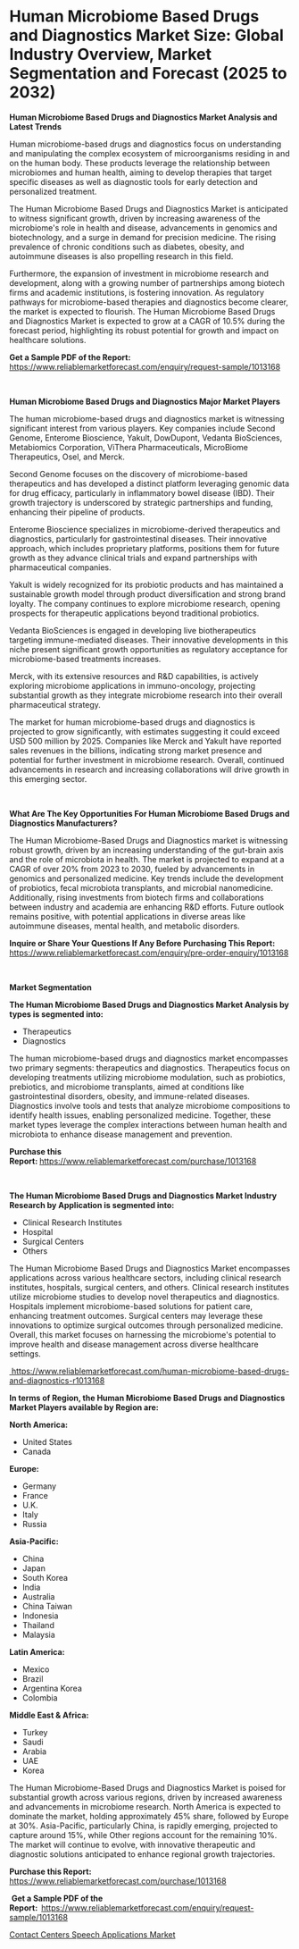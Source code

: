 <p><h1>Human Microbiome Based Drugs and Diagnostics Market Size: Global Industry Overview, Market Segmentation and Forecast (2025 to 2032)</h1></p><p><strong>Human Microbiome Based Drugs and Diagnostics Market Analysis and Latest Trends</strong></p>
<p><p>Human microbiome-based drugs and diagnostics focus on understanding and manipulating the complex ecosystem of microorganisms residing in and on the human body. These products leverage the relationship between microbiomes and human health, aiming to develop therapies that target specific diseases as well as diagnostic tools for early detection and personalized treatment.</p><p>The Human Microbiome Based Drugs and Diagnostics Market is anticipated to witness significant growth, driven by increasing awareness of the microbiome's role in health and disease, advancements in genomics and biotechnology, and a surge in demand for precision medicine. The rising prevalence of chronic conditions such as diabetes, obesity, and autoimmune diseases is also propelling research in this field. </p><p>Furthermore, the expansion of investment in microbiome research and development, along with a growing number of partnerships among biotech firms and academic institutions, is fostering innovation. As regulatory pathways for microbiome-based therapies and diagnostics become clearer, the market is expected to flourish. The Human Microbiome Based Drugs and Diagnostics Market is expected to grow at a CAGR of 10.5% during the forecast period, highlighting its robust potential for growth and impact on healthcare solutions.</p></p>
<p><strong>Get a Sample PDF of the Report:&nbsp;</strong> <a href="https://www.reliablemarketforecast.com/enquiry/request-sample/1013168?utm_campaign=2397&utm_medium=2&utm_source=Github&utm_content=ia&utm_term=08032025&utm_id=human-microbiome-based-drugs-and-diagnostics">https://www.reliablemarketforecast.com/enquiry/request-sample/1013168</a></p>
<p>&nbsp;</p>
<p><strong>Human Microbiome Based Drugs and Diagnostics Major Market Players</strong></p>
<p><p>The human microbiome-based drugs and diagnostics market is witnessing significant interest from various players. Key companies include Second Genome, Enterome Bioscience, Yakult, DowDupont, Vedanta BioSciences, Metabiomics Corporation, ViThera Pharmaceuticals, MicroBiome Therapeutics, Osel, and Merck.</p><p>Second Genome focuses on the discovery of microbiome-based therapeutics and has developed a distinct platform leveraging genomic data for drug efficacy, particularly in inflammatory bowel disease (IBD). Their growth trajectory is underscored by strategic partnerships and funding, enhancing their pipeline of products.</p><p>Enterome Bioscience specializes in microbiome-derived therapeutics and diagnostics, particularly for gastrointestinal diseases. Their innovative approach, which includes proprietary platforms, positions them for future growth as they advance clinical trials and expand partnerships with pharmaceutical companies.</p><p>Yakult is widely recognized for its probiotic products and has maintained a sustainable growth model through product diversification and strong brand loyalty. The company continues to explore microbiome research, opening prospects for therapeutic applications beyond traditional probiotics.</p><p>Vedanta BioSciences is engaged in developing live biotherapeutics targeting immune-mediated diseases. Their innovative developments in this niche present significant growth opportunities as regulatory acceptance for microbiome-based treatments increases.</p><p>Merck, with its extensive resources and R&D capabilities, is actively exploring microbiome applications in immuno-oncology, projecting substantial growth as they integrate microbiome research into their overall pharmaceutical strategy.</p><p>The market for human microbiome-based drugs and diagnostics is projected to grow significantly, with estimates suggesting it could exceed USD 500 million by 2025. Companies like Merck and Yakult have reported sales revenues in the billions, indicating strong market presence and potential for further investment in microbiome research. Overall, continued advancements in research and increasing collaborations will drive growth in this emerging sector.</p></p>
<p>&nbsp;</p>
<p><strong>What Are The Key Opportunities For Human Microbiome Based Drugs and Diagnostics Manufacturers?</strong></p>
<p><p>The Human Microbiome-Based Drugs and Diagnostics market is witnessing robust growth, driven by an increasing understanding of the gut-brain axis and the role of microbiota in health. The market is projected to expand at a CAGR of over 20% from 2023 to 2030, fueled by advancements in genomics and personalized medicine. Key trends include the development of probiotics, fecal microbiota transplants, and microbial nanomedicine. Additionally, rising investments from biotech firms and collaborations between industry and academia are enhancing R&D efforts. Future outlook remains positive, with potential applications in diverse areas like autoimmune diseases, mental health, and metabolic disorders.</p></p>
<p><strong>Inquire or Share Your Questions If Any Before Purchasing This Report:</strong> <a href="https://www.reliablemarketforecast.com/enquiry/pre-order-enquiry/1013168?utm_campaign=2397&utm_medium=2&utm_source=Github&utm_content=ia&utm_term=08032025&utm_id=human-microbiome-based-drugs-and-diagnostics">https://www.reliablemarketforecast.com/enquiry/pre-order-enquiry/1013168</a></p>
<p>&nbsp;</p>
<p><strong>Market Segmentation</strong></p>
<p><strong>The Human Microbiome Based Drugs and Diagnostics Market Analysis by types is segmented into:</strong></p>
<p><ul><li>Therapeutics</li><li>Diagnostics</li></ul></p>
<p><p>The human microbiome-based drugs and diagnostics market encompasses two primary segments: therapeutics and diagnostics. Therapeutics focus on developing treatments utilizing microbiome modulation, such as probiotics, prebiotics, and microbiome transplants, aimed at conditions like gastrointestinal disorders, obesity, and immune-related diseases. Diagnostics involve tools and tests that analyze microbiome compositions to identify health issues, enabling personalized medicine. Together, these market types leverage the complex interactions between human health and microbiota to enhance disease management and prevention.</p></p>
<p><strong>Purchase this Report:&nbsp;</strong><a href="https://www.reliablemarketforecast.com/purchase/1013168?utm_campaign=2397&utm_medium=2&utm_source=Github&utm_content=ia&utm_term=08032025&utm_id=human-microbiome-based-drugs-and-diagnostics">https://www.reliablemarketforecast.com/purchase/1013168</a></p>
<p>&nbsp;</p>
<p><strong>The Human Microbiome Based Drugs and Diagnostics Market Industry Research by Application is segmented into:</strong></p>
<p><ul><li>Clinical Research Institutes</li><li>Hospital</li><li>Surgical Centers</li><li>Others</li></ul></p>
<p><p>The Human Microbiome Based Drugs and Diagnostics Market encompasses applications across various healthcare sectors, including clinical research institutes, hospitals, surgical centers, and others. Clinical research institutes utilize microbiome studies to develop novel therapeutics and diagnostics. Hospitals implement microbiome-based solutions for patient care, enhancing treatment outcomes. Surgical centers may leverage these innovations to optimize surgical outcomes through personalized medicine. Overall, this market focuses on harnessing the microbiome's potential to improve health and disease management across diverse healthcare settings.</p></p>
<p><a href="https://www.reliablemarketforecast.com/human-microbiome-based-drugs-and-diagnostics-r1013168?utm_campaign=2397&utm_medium=2&utm_source=Github&utm_content=ia&utm_term=08032025&utm_id=human-microbiome-based-drugs-and-diagnostics">&nbsp;https://www.reliablemarketforecast.com/human-microbiome-based-drugs-and-diagnostics-r1013168</a></p>
<p><strong>In terms of Region, the Human Microbiome Based Drugs and Diagnostics Market Players available by Region are:</strong></p>
<p>
    <p> <strong> North America: </strong>
        <ul>
            <li>United States</li>
            <li>Canada</li>
        </ul>
        </p> 
    <p> <strong> Europe: </strong>
        <ul>
            <li>Germany</li>
            <li>France</li>
            <li>U.K.</li>
            <li>Italy</li>
            <li>Russia</li>
        </ul>
        </p> 
    <p> <strong> Asia-Pacific: </strong>
        <ul>
            <li>China</li>
            <li>Japan</li>
            <li>South Korea</li>
            <li>India</li>
            <li>Australia</li>
            <li>China Taiwan</li>
            <li>Indonesia</li>
            <li>Thailand</li>
            <li>Malaysia</li>
        </ul>
        </p> 
    <p> <strong> Latin America: </strong>
        <ul>
            <li>Mexico</li>
            <li>Brazil</li>
            <li>Argentina Korea</li>
            <li>Colombia</li>
        </ul>
        </p> 
    <p> <strong> Middle East & Africa: </strong>
        <ul>
            <li>Turkey</li>
            <li>Saudi</li>
            <li>Arabia</li>
            <li>UAE</li>
            <li>Korea</li>
        </ul>
    </p>
    </p>
<p><p>The Human Microbiome-Based Drugs and Diagnostics Market is poised for substantial growth across various regions, driven by increased awareness and advancements in microbiome research. North America is expected to dominate the market, holding approximately 45% share, followed by Europe at 30%. Asia-Pacific, particularly China, is rapidly emerging, projected to capture around 15%, while Other regions account for the remaining 10%. The market will continue to evolve, with innovative therapeutic and diagnostic solutions anticipated to enhance regional growth trajectories.</p></p>
<p><strong>Purchase this Report: </strong><a href="https://www.reliablemarketforecast.com/purchase/1013168?utm_campaign=2397&utm_medium=2&utm_source=Github&utm_content=ia&utm_term=08032025&utm_id=human-microbiome-based-drugs-and-diagnostics">https://www.reliablemarketforecast.com/purchase/1013168</a></p>
<p>&nbsp;<strong>Get a Sample PDF of the Report:&nbsp;&nbsp;</strong><a href="https://www.reliablemarketforecast.com/enquiry/request-sample/1013168?utm_campaign=2397&utm_medium=2&utm_source=Github&utm_content=ia&utm_term=08032025&utm_id=human-microbiome-based-drugs-and-diagnostics">https://www.reliablemarketforecast.com/enquiry/request-sample/1013168</a></p>
<p><strong></strong></p>
<p><p><a href="https://github.com/NargisHussain432/Market-Research-Report-List-1/blob/main/contact-centers-speech-applications-market.md?utm_campaign=2397&utm_medium=2&utm_source=Github&utm_content=ia&utm_term=08032025&utm_id=human-microbiome-based-drugs-and-diagnostics">Contact Centers Speech Applications Market</a></p></p>